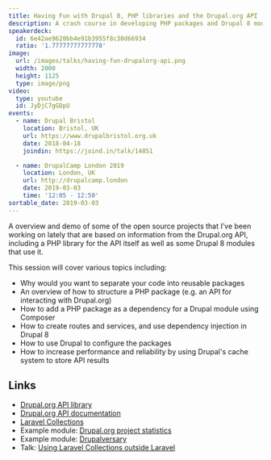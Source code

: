 ```yaml
---
title: Having Fun with Drupal 8, PHP libraries and the Drupal.org API
description: A crash course in developing PHP packages and Drupal 8 modules, based on the Drupal.org API.
speakerdeck:
  id: 6e42ae9620bb4e91b3955f8c30d66934
  ratio: '1.77777777777778'
image:
  url: /images/talks/having-fun-drupalorg-api.png
  width: 2000
  height: 1125
  type: image/png
video:
  type: youtube
  id: JyDjC7gGDpU
events:
  - name: Drupal Bristol
    location: Bristol, UK
    url: https://www.drupalbristol.org.uk
    date: 2018-04-18
    joindin: https://joind.in/talk/14851

  - name: DrupalCamp London 2019
    location: London, UK
    url: http://drupalcamp.london
    date: 2019-03-03
    time: '12:05 - 12:50'
sortable_date: 2019-03-03
---
```


A overview and demo of some of the open source projects that I’ve been working on lately that are based on information from the Drupal.org API, including a PHP library for the API itself as well as some Drupal 8 modules that use it.

This session will cover various topics including:

- Why would you want to separate your code into reusable packages
- An overview of how to structure a PHP package (e.g. an API for interacting with Drupal.org)
- How to add a PHP package as a dependency for a Drupal module using Composer
- How to create routes and services, and use dependency injection in Drupal 8
- How to use Drupal to configure the packages
- How to increase performance and reliability by using Drupal's cache system to store API results

## Links

- [Drupal.org API library][2]
- [Drupal.org API documentation][3]
- [Laravel Collections][4]
- Example module: [Drupal.org project statistics][5]
- Example module: [Drupalversary][6]
- Talk: [Using Laravel Collections outside Laravel][7]

[0]: https://www.drupalbristol.org.uk
[2]: https://github.com/opdavies/drupalorg-api-php
[3]: https://www.drupal.org/drupalorg/docs/api
[4]: https://laravel.com/docs/collections
[5]: https://github.com/opdavies/drupal-module-drupalorg-project-statistics
[6]: https://github.com/opdavies/drupal-module-drupalversary
[7]: /talks/using-laravel-collections-outside-laravel/
